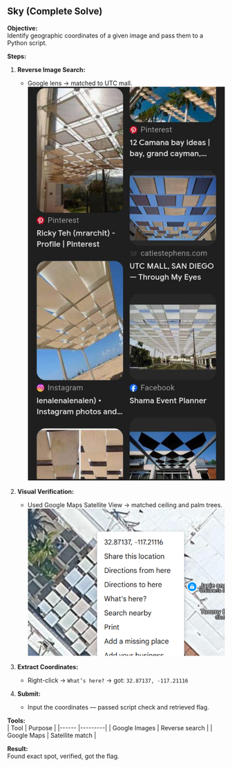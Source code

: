 ## Sky (Complete Solve)

**Objective:**  
Identify geographic coordinates of a given image and pass them to a Python script.

**Steps:**  
1. **Reverse Image Search:**  
   - Google lens → matched to UTC mall.
![alt text](/GoogleLens.jpg)  

2. **Visual Verification:**  
   - Used Google Maps Satellite View → matched ceiling and palm trees.
![GoogleMapsSatellite](/SatelliteImage.png)

3. **Extract Coordinates:**  
   - Right-click → `What’s here?` → got: `32.87137, -117.21116`

4. **Submit:**  
   - Input the coordinates — passed script check and retrieved flag.

**Tools:**  
| Tool          | Purpose |
|------         |---------|
| Google Images | Reverse search |
| Google Maps   | Satellite match |

**Result:**  
Found exact spot, verified, got the flag.
